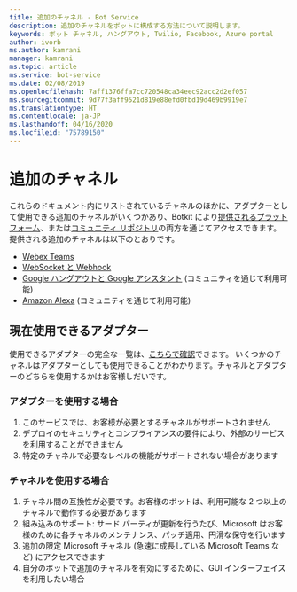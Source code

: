 ```yaml
---
title: 追加のチャネル - Bot Service
description: 追加のチャネルをボットに構成する方法について説明します。
keywords: ボット チャネル, ハングアウト, Twilio, Facebook, Azure portal
author: ivorb
ms.author: kamrani
manager: kamrani
ms.topic: article
ms.service: bot-service
ms.date: 02/08/2019
ms.openlocfilehash: 7aff1376ffa7cc720548ca34eec92acc2d2ef057
ms.sourcegitcommit: 9d77f3aff9521d819e88efd0fbd19d469b9919e7
ms.translationtype: HT
ms.contentlocale: ja-JP
ms.lasthandoff: 04/16/2020
ms.locfileid: "75789150"
---
```

# <a name="additional-channels"></a>追加のチャネル

これらのドキュメント内にリストされているチャネルのほかに、アダプターとして使用できる追加のチャネルがいくつかあり、Botkit により[提供されるプラットフォーム](https://botkit.ai/docs/v4/platforms/)、または[コミュニティ リポジトリ](https://github.com/BotBuilderCommunity/)の両方を通じてアクセスできます。 提供される追加のチャネルは以下のとおりです。

- [Webex Teams](https://botkit.ai/docs/v4/platforms/webex.html)
- [WebSocket と Webhook](https://botkit.ai/docs/v4/platforms/web.html)
- [Google ハングアウトと Google アシスタント](https://github.com/BotBuilderCommunity/) (コミュニティを通じて利用可能)
- [Amazon Alexa](https://github.com/BotBuilderCommunity/) (コミュニティを通じて利用可能)

## <a name="currently-available-adapters"></a>現在使用できるアダプター

使用できるアダプターの完全な一覧は、[こちらで確認](https://botkit.ai/docs/v4/platforms/)できます。 いくつかのチャネルはアダプターとしても使用できることがわかります。チャネルとアダプターのどちらを使用するかはお客様しだいです。

### <a name="when-to-use-an-adapter"></a>アダプターを使用する場合

1. このサービスでは、お客様が必要とするチャネルがサポートされません
2. デプロイのセキュリティとコンプライアンスの要件により、外部のサービスを利用することができません
3. 特定のチャネルで必要なレベルの機能がサポートされない場合があります

### <a name="when-to-use-a-channel"></a>チャネルを使用する場合

1. チャネル間の互換性が必要です。お客様のボットは、利用可能な 2 つ以上のチャネルで動作する必要があります
2. 組み込みのサポート: サード パーティが更新を行うたび、Microsoft はお客様のために各チャネルのメンテナンス、パッチ適用、円滑な保守を行います
3. 追加の限定 Microsoft チャネル (急速に成長している Microsoft Teams など) にアクセスできます
4. 自分のボットで追加のチャネルを有効にするために、GUI インターフェイスを利用したい場合
